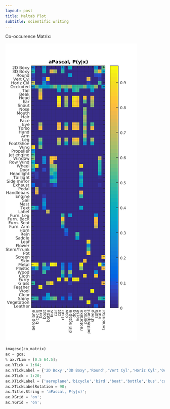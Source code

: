 ```yaml
---
layout: post
title: Maltab Plot
subtitle: scientific writing
---
```



<script type="text/javascript" src="http://cdn.mathjax.org/mathjax/latest/MathJax.js?config=default"></script>


Co-occurence Matrix:

![Image of co matrix](../img/aPascal_category_attribute.png)

```python
imagesc(co_matrix)
ax = gca;
% ax.YLim = [0.5 64.5];
ax.YTick = 1:64;
ax.YTickLabel = {'2D Boxy','3D Boxy','Round','Vert Cyl','Horiz Cyl','Occluded','Tail','Beak','Head','Ear','Snout','Nose','Mouth','Hair','Face','Eye','Torso','Hand','Arm','Leg','Foot/Shoe','Wing','Propeller','Jet engine','Window','Row Wind','Wheel','Door','Headlight','Taillight','Side mirror','Exhaust','Pedal','Handlebars','Engine','Sail','Mast','Text','Label','Furn. Leg','Furn. Back','Furn. Seat','Furn. Arm','Horn','Rein','Saddle','Leaf','Flower','Stem/Trunk','Pot','Screen','Skin','Metal','Plastic','Wood','Cloth','Furry','Glass','Feather','Wool','Clear','Shiny','Vegetation','Leather'};    
ax.XTick = 1:20;   
ax.XTickLabel = {'aeroplane','bicycle','bird','boat','bottle','bus','car','cat','chair','cow','diningtable','dog','horse','motorbike','person','pottedplant','sheep','sofa','train','tvmonitor'};    
ax.XTickLabelRotation = 90;
ax.Title.String = 'aPascal, P(y|x)';
ax.XGrid = 'on';
ax.YGrid = 'on';
```
